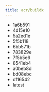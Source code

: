 ```yaml
---
title: acr/buildx
---
```

- 1a6b591
- 4d15e10
- 5a2ed1e
- 5f5b118
- 6bb571b
- 783829e
- 7f5b5e6
- 8541eb4
- a0beb8d
- bd08ebc
- df16542
- latest
